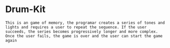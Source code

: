# Drum-Kit
    This is an game of memory, the programar creates a series of tones and lights and requires a user to repeat the sequence. If the user succeeds, the series becomes progressively longer and more complex. Once the user fails, the game is over and the user can start the game again